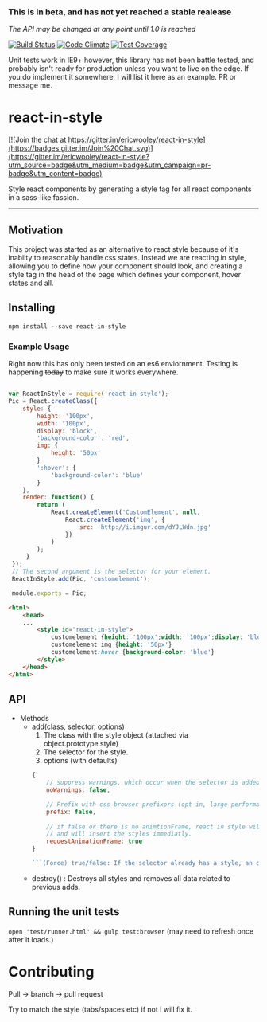 ### This is in beta, and has not yet reached a stable realease
*The API may be changed at any point until 1.0 is reached*

[![Build Status](https://travis-ci.org/ericwooley/react-in-style.svg)](https://travis-ci.org/ericwooley/react-in-style)
[![Code Climate](https://codeclimate.com/github/ericwooley/react-in-style/badges/gpa.svg)](https://codeclimate.com/github/ericwooley/react-in-style)
[![Test Coverage](https://codeclimate.com/github/ericwooley/react-in-style/badges/coverage.svg)](https://codeclimate.com/github/ericwooley/react-in-style)

Unit tests work in IE9+ however, this library has not been battle tested, and probably isn't ready for production unless you want to live on the edge. If you do implement it somewhere, I will list it here as an example. PR or message me.

# react-in-style

[![Join the chat at https://gitter.im/ericwooley/react-in-style](https://badges.gitter.im/Join%20Chat.svg)](https://gitter.im/ericwooley/react-in-style?utm_source=badge&utm_medium=badge&utm_campaign=pr-badge&utm_content=badge)

Style react components by generating a style tag for all react components in a sass-like fassion.

--------------------------------------------------------------------------------------------------
## Motivation

This project was started as an alternative to react style because of it's inabilty to reasonably handle 
css states. Instead we are reacting in style, allowing you to define how your component should look, and creating a style tag in the head of the page which defines your component, hover states and all.

## Installing

`npm install --save react-in-style`


### Example Usage

Right now this has only been tested on an es6 enviornment. Testing is happening <s>today</s> to make sure it works everywhere.


```javascript

var ReactInStyle = require('react-in-style');
Pic = React.createClass({
    style: {
        height: '100px',
        width: '100px',
        display: 'block',
        'background-color': 'red',     
        img: {
            height: '50px'
        }
        ':hover': {
            'background-color': 'blue'
        }
    },
    render: function() {
        return (
            React.createElement('CustomElement', null,
                React.createElement('img', {
                    src: 'http://i.imgur.com/dYJLWdn.jpg'
                })
            )
        );
     }
 });
 // The second argument is the selector for your element.
 ReactInStyle.add(Pic, 'customelement');

 module.exports = Pic;
 ```

```html
<html>
    <head>
    ...
        <style id="react-in-style">
            customelement {height: '100px';width: '100px';display: 'block';background-color: 'red'}
            customelement img {height: '50px'} 
            customelement:hover {background-color: 'blue'}
        </style>    
    </head>
</html>
```

## API

* Methods
    - add(class, selector, options)
        1. The class with the style object (attached via object.prototype.style)
        2. The selector for the style.
        3. options (with defaults)
        ```javascript
        {
            // suppress warnings, which occur when the selector is added twice.
            noWarnings: false,

            // Prefix with css browser prefixors (opt in, large performance hit)
            prefix: false, 
            
            // if false or there is no animtionFrame, react in style will not request an animtation frame
            // and will insert the styles immediatly.
            requestAnimationFrame: true
        }
        
        ```(Force) true/false: If the selector already has a style, an console error message will appear, unless true is passed in as the force option.
    - destroy() : Destroys all styles and removes all data related to previous adds.

## Running the unit tests

`open 'test/runner.html' && gulp test:browser` (may need to refresh once after it loads.)



# Contributing

Pull -> branch -> pull request

Try to match the style (tabs/spaces etc) if not I will fix it.